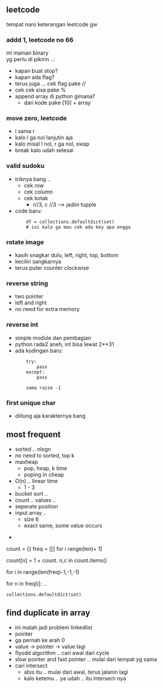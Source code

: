 ## leetcode
tempat naro keterangan leetcode gw

### addd 1, leetcode no 66
ini mainan binary   
yg perlu di pikirin ..:
- kapan buat stop?
- kapan ada flag?
- terus juga ... cek flag pake //
- cek cek sisa pake %
- append array di python gimana?
    - dari kode pake [10] + array

### move zero, leetcode 
- l sama r
- kalo l ga nol lanjutin aja
- kalo misal l nol, r ga nol, swap
- break kalo udah selesai

### valid sudoku
- triknya bang ..
    - cek row
    - cek column
    - cek kotak
        - r//3, c //3 --> jadiin tupple
- code baru:
    ```
        df = collections.defaultdict(set)
        # ini kalo ga mau cek ada key apa engga
    ```

### rotate image
- kasih snagkar dulu, left, right, top, bottom
- kecilin sangkarnya
- terus puter counter clockwise



### reverse string
- two pointer
- left and right
- no need for extra memory

### reverse int
- simple module dan pembagian
- python rada2 aneh, int bisa lewat 2**31
- ada kodingan baru:
    ```
        try:
            pass
        except:
            pass
        
        sama raise -1
    ```

### first unique char
- diitung aja karakternya bang

## most frequent
- sorted .. nlogn
- no need to sorted, top k
- maxheap
    - pop, heap, k time
    - poping in cheap
- O(n) .. linear time
    - 1 - 3
- bucket sort ..
- count .. values ..
- seperate position
- input array ..
    - size 6
    - exact same, some value occurs
- ```
count = {}
freq = [[] for i range(len)+ 1]

count[n] = 1 + count.
n,c in count.items()

for i in range(len(freq)-1,-1,-1)

for n in freq[i]:
..

```
collections.defaultdict(set)
```

## find duplicate in array
- ini malah jadi problem linkedlist
- pointer
- ga pernah ke arah 0
- value -> pointer -> value lagi
- flyodd algorithm .. cari awal dari cycle
- slow pointer and fast pointer .. mulai dari tempat yg sama
- cari intersect
    - abis itu .. mulai dari awal, terus jalanin lagi
    - kalo ketemu .. ya udah .. itu intersect-nya




